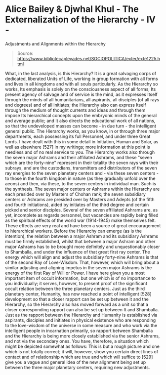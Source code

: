 # Alice Bailey & Djwhal Khul - The Externalization of the Hierarchy - IV -
Adjustments and Alignments within the Hierarchy

> Source: https://www.bibliotecapleyades.net/SOCIOPOLITICA/exter/exte1225.html

What, in the last analysis, is this Hierarchy? It is a great salvaging corps of dedicated, liberated Units of Life, working in group formation with all forms and lives in all kingdoms and with all souls particularly. As the Hierarchy so works, Its emphasis is solely on the consciousness aspect of all forms; Its present agency of salvage and of service is the mind, as it expresses Itself through the minds of all humanitarians, all aspirants, all disciples (of all rays and degrees) and of all initiates; the Hierarchy also can express Itself through the medium of thought currents and ideas and through them impose Its hierarchical concepts upon the embryonic minds of the general and average public; and It also directs the educational work of all nations, so that the undeveloped masses can become - in due turn - the intelligent general public.
The Hierarchy works, as you know, in or through three major departments, each possessing its full Personnel, and under three Great Lords. I have dealt with this in some detail in Initiation, Human and Solar, as well as elsewhere [527] in my writings; more information at this point is needless and of no real service to you.
The Hierarchy works also through the seven major Ashrams and their affiliated Ashrams, and these "seven which are the forty-nine" represent in their totality the seven rays with their subrays, and are the custodians, transmitters and distributors of the seven ray energies to the seven planetary centers and - via these seven centers - to those in the fourth kingdom in nature (as they gradually unfold over the aeons) and then, via these, to the seven centers in individual man. Such is the synthesis.
The seven major centers or Ashrams within the Hierarchy are each presided over by Masters of Chohan rank; the seven subsidiary centers or Ashrams are presided over by Masters and Adepts (of the fifth and fourth initiations), aided by initiates of the third degree and certain picked and senior disciples. Several of the seven affiliated Ashrams are, as yet, incomplete as regards personnel, but vacancies are rapidly being filled as the spiritual effects of the world war (1914-1945) make themselves felt. These effects are very real and have been a source of great encouragement to hierarchical workers.
Before the Hierarchy can emerge (as is the intention), the relation between a major Ashram and its subsidiary Ashrams must be firmly established, whilst that between a major Ashram and other major Ashrams has to be brought more definitely and unquestionably closer to Shamballa, and under the influence of that great first ray center. The energy which will align and adjust the subsidiary forty-nine Ashrams is that of the second Ray of Love-Wisdom. That, however, which will bring about a similar adjusting and aligning impetus in the seven major Ashrams is the energy of the first Ray of Will or Power. I have here given you a most important item of occult information, but one which is of no importance to you individually; it serves, however, to present proof of the significant occult relation between the three planetary centers. Just as the third planetary center, Humanity, has now reached a point of intelligent [528] development so that a closer rapport can be set up between it and the Hierarchy, so the Hierarchy also has moved forward as a unit so that a closer corresponding rapport can also be set up between It and Shamballa. Just as the rapport between the Hierarchy and Humanity is established via aspirants, disciples and initiates in physical existence who are responding to the love-wisdom of the universe in some measure and who work via the intelligent people in incarnation primarily, so rapport between Shamballa and the Hierarchy is being more closely established via the senior Ashrams, and not via the secondary ones. You have, therefore, a situation which might be depicted somewhat as follows:
This is but a rough picture and one which is not totally correct; it will, however, show you certain direct lines of contact and of relationship which are true and which will suffice to [529] give you a vague and general idea of the new alignment being set up between the three major planetary centers, requiring new adjustments.
